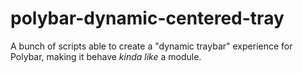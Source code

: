 # polybar-dynamic-centered-tray
A bunch of scripts able to create a "dynamic traybar" experience for Polybar, making it behave *kinda like* a module.